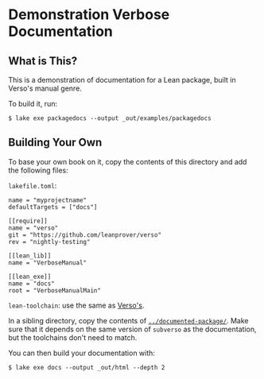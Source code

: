 # Demonstration Verbose Documentation

## What is This?

This is a demonstration of documentation for a Lean package, built in Verso's manual genre.

To build it, run:
```
$ lake exe packagedocs --output _out/examples/packagedocs
```

## Building Your Own

To base your own book on it, copy the contents of this directory and add the following files:

`lakefile.toml`:

````
name = "myprojectname"
defaultTargets = ["docs"]

[[require]]
name = "verso"
git = "https://github.com/leanprover/verso"
rev = "nightly-testing"

[[lean_lib]]
name = "VerboseManual"

[[lean_exe]]
name = "docs"
root = "VerboseManualMain"
````

`lean-toolchain`: use the same as [Verso's](../../lean-toolchain).


In a sibling directory, copy the contents of [`../documented-package/`](../documented-package/).
Make sure that it depends on the same version of `subverso` as the documentation, but the toolchains don't need to match.


You can then build your documentation with:
```
$ lake exe docs --output _out/html --depth 2
```
